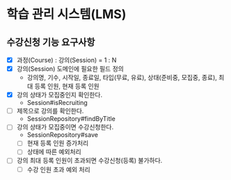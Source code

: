 # 학습 관리 시스템(LMS)

## 수강신청 기능 요구사항

- [x] 과정(Course) : 강의(Session) = 1 : N
- [x] 강의(Session) 도메인에 필요한 필드 정의
    - 강의명, 기수, 시작일, 종료일, 타입(무료, 유료), 상태(준비중, 모집중, 종료), 최대 등록 인원, 현재 등록 인원
- [x] 강의 상태가 모집중인지 확인한다.
    - Session#isRecruiting
- [ ] 제목으로 강의를 확인한다.
    - SessionRepository#findByTitle
- [ ] 강의 상태가 모집중이면 수강신청한다.
    - SessionRepository#save
    - [ ] 현재 등록 인원 증가처리
    - [ ] 상태에 따른 예외처리
- [ ] 강의 최대 등록 인원이 초과되면 수강신청(등록) 불가하다.
    - [ ] 수강 인원 초과 예외 처리
